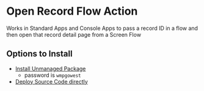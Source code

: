 # Open Record Flow Action

Works in Standard Apps and Console Apps to pass a record ID in a flow and then open that record detail page from a Screen Flow

## Options to Install

- [Install Unmanaged Package](https://login.salesforce.com/packaging/installPackage.apexp?p0=04t5w000005qw6WAAQ)
  - password is `wmpgowest`
- [Deploy Source Code directly](https://githubsfdeploy.herokuapp.com?owner=wmpcx&repo=open-record-flow-action&ref=main)